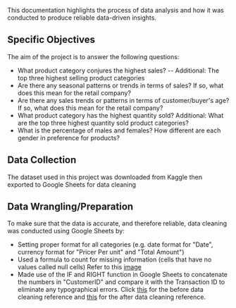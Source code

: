 This documentation highlights the process of data analysis and how it was conducted to produce reliable data-driven insights.

## Specific Objectives
The aim of the project is to answer the following questions:
* What product category conjures the highest sales? -- Additional: The top three highest selling product categories
* Are there any seasonal patterns or trends in terms of sales? If so, what does this mean for the retail company?
* Are there any sales trends or patterns in terms of customer/buyer's age? If so, what does this mean for the retail company?
* What product category has the highest quantity sold? Additional: What are the top three highest quantity sold product categories?
* What is the percentage of males and females? How different are each gender in preference for products?

## Data Collection
The dataset used in this project was downloaded from Kaggle then exported to Google Sheets for data cleaning

## Data Wrangling/Preparation
To make sure that the data is accurate, and therefore reliable, data cleaning was conducted using Google Sheets by:
* Setting proper format for all categories (e.g. date format for "Date", currency format for "Pricer Per unit" and "Total Amount")
* Used a formula to count for missing information (cells that have no values called null cells) Refer to this [image](references/count_of_missing.PNG)
* Made use of the IF and RIGHT function in Google Sheets to concatenate the numbers in "CustomerID" and compare it with the Transaction ID to eliminate any typographical errors. Click [this](references/before_data-cleaning.PNG) for the before data cleaning reference and [this](references/after_data-cleaning.PNG) for the after data cleaning reference.
